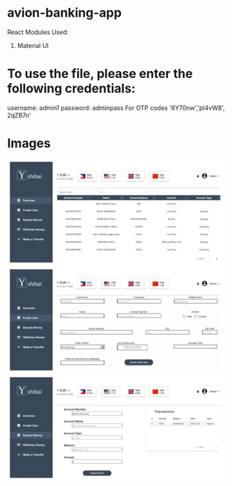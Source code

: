 # avion-banking-app

React Modules Used:

1. Material UI

# To use the file, please enter the following credentials:

username: admin1
password: adminpass
For OTP codes
'6Y70nw','pI4vW8', 2qZB7n'

# Images

<p align="center">
  <img src="./banking-app/Pictures/Banking%20App.jpeg" width="900" alt="Picture1">
  <img src="./banking-app/Pictures/Banking%20App2.jpeg" width="900" alt="Picture2">
  <img src="./banking-app/Pictures/Banking%20App3.jpeg" width="900" alt="Picture3">
</p>
